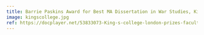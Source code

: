 ```yaml
---
title: Barrie Paskins Award for Best MA Dissertation in War Studies, King’s College London
image: kingscollege.jpg
ref: https://docplayer.net/53833073-King-s-college-london-prizes-faculty-of-arts-humanities-awarded-between-2-august-2016-and-1-january-2017.html
---
```

